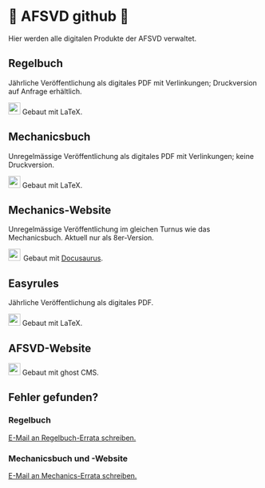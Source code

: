 # 🏈 AFSVD github 🦓

Hier werden alle digitalen Produkte der AFSVD verwaltet.

## Regelbuch

Jährliche Veröffentlichung als digitales PDF mit Verlinkungen; Druckversion auf Anfrage erhältlich.

<img src="https://www.latex-project.org/favicon.ico" style="height:24px;" > Gebaut mit LaTeX.

## Mechanicsbuch

Unregelmässige Veröffentlichung als digitales PDF mit Verlinkungen; keine Druckversion.

<img src="https://www.latex-project.org/favicon.ico" style="height:24px;" > Gebaut mit LaTeX.

## Mechanics-Website

Unregelmässige Veröffentlichung im gleichen Turnus wie das Mechanicsbuch. Aktuell nur als 8er-Version.

<img src="https://docusaurus.io/img/docusaurus.svg" style="height:24px; margin-right:6px;" >Gebaut mit [Docusaurus](https://docusaurus.io/).

## Easyrules

Jährliche Veröffentlichung als digitales PDF.

<img src="https://www.latex-project.org/favicon.ico" style="height:24px;" > Gebaut mit LaTeX.

## AFSVD-Website

<img src="https://ghost.org/images/logos/ghost-logo-orb.png" style="height:24px;" > Gebaut mit ghost CMS.

## Fehler gefunden?

### Regelbuch

<a href="mailto:regelbuch-errata@regelkun.de?subject=Mechanicsbuch&amp;body=Hallo%20liebes%20Team%2C%0A%0Aich%20habe%20einen%20Fehler%20gefunden%20oder%20eine%20Anmerkung.%0A%0AVersion%20des%20Buchs%3A%0ASeite%3A%0AFehler%2FAnmerkung%3A%0A">E-Mail an Regelbuch-Errata schreiben.</a>

### Mechanicsbuch und -Website

<a href="mailto:mechanics-errata@regelkun.de?subject=Mechanicsbuch&amp;body=Hallo%20liebes%20Team%2C%0A%0Aich%20habe%20einen%20Fehler%20gefunden%20oder%20eine%20Anmerkung.%0A%0AVersion%20des%20Buchs%3A%0ASeite%3A%0AFehler%2FAnmerkung%3A%0A">E-Mail an Mechanics-Errata schreiben.</a>
